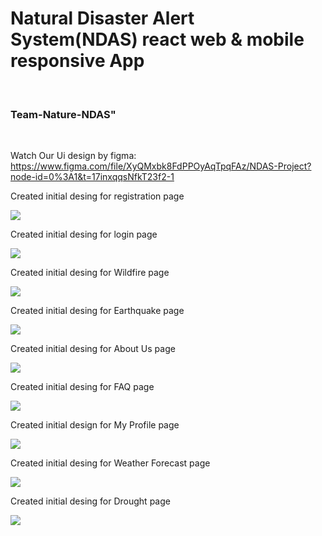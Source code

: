 <h1> Natural Disaster Alert System(NDAS) react web & mobile responsive App </h1> <br/>

<h3> Team-Nature-NDAS" </h3> <br/>

Watch Our Ui design by figma: https://www.figma.com/file/XyQMxbk8FdPPOyAqTpqFAz/NDAS-Project?node-id=0%3A1&t=17inxqqsNfkT23f2-1

Created initial desing for registration page <br/>

<img src="https://res.cloudinary.com/dbginqlhc/image/upload/v1677929264/Registration_Page-NDAS_jyewdi.jpg" /> <br/>


Created initial desing for login page <br/>

<img src="https://res.cloudinary.com/dbginqlhc/image/upload/v1677929259/Login_Page_bea1gz.jpg" /> <br/>

Created initial desing for Wildfire page <br/>

<img src="https://res.cloudinary.com/dbginqlhc/image/upload/v1677929275/Wildfire_te1z5g.jpg" /> <br/>

Created initial desing for Earthquake page <br/>

<img src="https://res.cloudinary.com/dbginqlhc/image/upload/v1677929280/Earthquake_uymvng.jpg" /> <br/>

Created initial desing for About Us page <br/>

<img src="https://res.cloudinary.com/dbginqlhc/image/upload/v1677929295/About_Us_upbpwz.jpg" /> <br/>

Created initial desing for FAQ page <br/>

<img src="https://res.cloudinary.com/dbginqlhc/image/upload/v1677929300/FAQ_dghbqr.jpg" /> <br/>

Created initial design for My Profile page <br/>

<img src="https://res.cloudinary.com/dbginqlhc/image/upload/v1683747162/My_Profile1_g3krwq.png"/> <br/>

Created initial desing for Weather Forecast page <br/>

<img src="https://res.cloudinary.com/dbginqlhc/image/upload/v1683747441/WeatherForcast_rl3dg6.jpg"/> <br/>

Created initial desing for Drought page <br/>

<img src="https://res.cloudinary.com/dbginqlhc/image/upload/v1683747722/Drought_vnmq2v.jpg"/> <br/>



